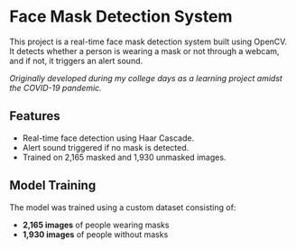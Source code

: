 # Face Mask Detection System

This project is a real-time face mask detection system built using OpenCV. It detects whether a person is wearing a mask or not through a webcam, and if not, it triggers an alert sound.

*Originally developed during my college days as a learning project amidst the COVID-19 pandemic.*

## Features

- Real-time face detection using Haar Cascade.
- Alert sound triggered if no mask is detected.
- Trained on 2,165 masked and 1,930 unmasked images.

## Model Training

The model was trained using a custom dataset consisting of:

- **2,165 images** of people wearing masks
- **1,930 images** of people without masks
